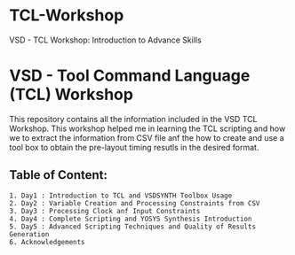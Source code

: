 # TCL-Workshop
VSD - TCL Workshop: Introduction to Advance Skills 
# VSD - Tool Command Language (TCL) Workshop 
This repository contains all the information included in the VSD TCL Workshop. This workshop helped me in learning the TCL scripting and how we to extract the information from CSV file anf the how to create and use a tool box to obtain the pre-layout timing resutls in the desired format.

## Table of Content:
    1. Day1 : Introduction to TCL and VSDSYNTH Toolbox Usage
    2. Day2 : Variable Creation and Processing Constraints from CSV
    3. Day3 : Processing Clock anf Input Constraints
    4. Day4 : Complete Scripting and YOSYS Synthesis Introduction
    5. Day5 : Advanced Scripting Techniques and Quality of Results Generation
    6. Acknowledgements
